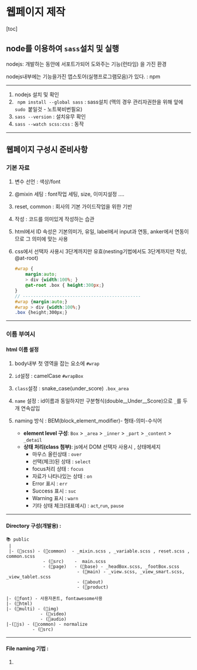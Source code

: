 # 웹페이지 제작

[toc]



## node를 이용하여 `sass`설치 및 실행

nodejs: 개발하는 동안에 서포트가되어 도와주는 기능(런타임) 을 가진 환경

nodejs내부에는 기능을가진 앱스토어(실행프로그램모음)가 있다. : npm

---

1. nodejs 설치 및 확인 
2. ` npm install --global sass`  : sass설치 (맥의 경우 관리자권한을 위해 앞에 `sudo `붙일것 - 노트북비번필요)
3. ` sass --version `  : 설치유무 확인
4. `sass --watch scss:css` : 동작

---

## 웹페이지 구성시 준비사항

### 기본 자료 

   1. 변수 선언 : 색상/font 
   2. @mixin 세팅 : font작업 세팅, size, 이미지설정 ....
   3. reset, common : 회사의 기본 가이드작업을 위한 기반 

2. 작성 : 코드를 의미있게 작성하는 습관

3. html에서 ID 속성은 기본의미가, 유일, label에서 input과 연동, anker에서 연동이므로 그 의미에 맞는 사용

4. css에서 선택자 사용시 3단계까지만 유효(nesting기법에서도 3단계까지만 작성, @at-root)

   ``` scss
   #wrap {
       margin:auto;
       > div {width:100%; }
       @at-root .box { height:300px;}
   }   
   // ---------------------------------------------
   #wrap {margin:auto;}
   #wrap > div {width:100%;}
   .box {height;300px;}
   ```
   
---

### 이름 부여시

#### html 이름 설정

   1. body내부 첫 영역을 잡는 요소에 `#wrap`
   
   2. `id`설정 : camelCase `#wrapBox`
   
   3. `class`설정 : snake_case(under_score) `.box_area`
   
   4. `name` 설정 : id이름과 동일하지만 구분형식(double\_\_Under\_\_Score)으로 `_`를 두개 연속삽입
   
   5. naming 방식 : BEM(block_element_modifier)- 형태-의미-수식어 
       - **element level 구성**: `Box` > `_area` > `_inner` > `_part` > `_content` > `_detail`
       - **상태 처리(class 첨부)**: js에서 DOM 선택자 사용시 , 상태메세지 
         - 마우스 올린상태 : `over`
         - 선택(체크)된 상태 : `select`
         - focus처리 상태 : `focus`
         - 자료가 나타나있는 상태 :  `on`
         - Error 표시 : `err`
         - Success 표시 : `suc`
         - Warning 표시 : `warn`
         - 기타 상태 체크(대표예시) : `act`,`run`, `pause`

---

#### Directory 구성(개발용) :

```
📚 public
 |
 |- (📂scss) - (📂common)  - _mixin.scss , _variable.scss , reset.scss , common.scss
              - (📂src)    -  main.scss  
              - (📂page)   - (📂base) - _headBox.scss, _footBox.scss
           			       - (📂main) - _view.scss, _view_smart.scss, _view_tablet.scss
                           - (📂about)
                           - (📂product)

|- (📂font) - 사용자폰트, fontawesome사용
|- (📂html)
|- (📂multi) - (📂img)
             - (📂video)
             - (📂audio)
|-(📂js) - (📂common) - normalize
          - (📂src)
```



---

#### File naming 기법  :

1. 

​       











